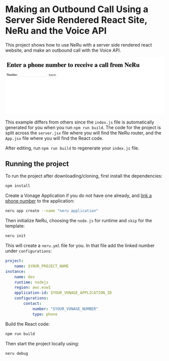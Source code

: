 # Making an Outbound Call Using a Server Side Rendered React Site, NeRu and the Voice API

This project shows how to use NeRu with a server side rendered react website, and make an outbound call with the Voice API.

![The static site](site.png)

This example differs from others since the `index.js` file is automatically generated for you when you run `npm run build`. The code for the project is split across the `server.jsx` file where you will find the NeRu router, and the `App.jsx` file where you will find the React code. 

After editing, run `npm run build` to regenerate your `index.js` file.

## Running the project

To run the project after downloading/cloning, first install the dependencies:

```sh
npm install
```

Create a Vonage Application if you do not have one already, and [link a phone number](https://dashboard.nexmo.com) to the application:

```sh
neru app create --name "neru application"  
```

Then initialize NeRu, choosing the `node.js` for runtime and `skip` for the template:

```sh
neru init
```

This will create a `neru.yml` file for you. In that file add the linked number under `configurations`:

```yml
project:
    name: $YOUR_PROJECT_NAME
instance:
    name: dev
    runtime: nodejs
    region: aws.euw1
    application-id: $YOUR_VONAGE_APPLICATION_ID
    configurations:
        contact:
            number: "$YOUR_VONAGE_NUMBER"
            type: phone

```

Build the React code:

```sh
npm run build
```

Then start the project locally using:

```sh
neru debug
```
